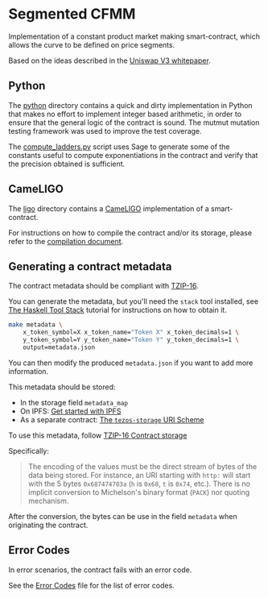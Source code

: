 # Segmented CFMM

Implementation of a constant product market making smart-contract, which allows
the curve to be defined on price segments.

Based on the ideas described in the [Uniswap V3 whitepaper](https://uniswap.org/whitepaper-v3.pdf).

## Python

The [python](python) directory contains a quick and dirty implementation in Python that makes no effort to implement
integer based arithmetic, in order to ensure that the general logic of the contract is sound. The mutmut mutation
testing framework was used to improve the test coverage.

The [compute_ladders.py](python/compute_ladders.py) script uses Sage to generate some of the constants useful to compute
exponentiations in the contract and verify that the precision obtained is sufficient.

## CameLIGO

The [ligo](ligo) directory contains a [CameLIGO](https://ligolang.org/)
implementation of a smart-contract.

For instructions on how to compile the contract and/or its storage, please refer
to the [compilation document](docs/compilation.md).


## Generating a contract metadata

The contract metadata should be compliant with [TZIP-16](https://gitlab.com/tzip/tzip/-/blob/master/proposals/tzip-16/tzip-16.md).

You can generate the metadata, but you'll need the `stack` tool installed, see
[The Haskell Tool Stack](https://docs.haskellstack.org/en/stable/README/) tutorial for instructions on how to obtain it.

```bash
make metadata \
    x_token_symbol=X x_token_name="Token X" x_token_decimals=1 \
    y_token_symbol=Y y_token_name="Token Y" y_token_decimals=1 \
    output=metadata.json
```
You can then modify the produced `metadata.json` if you want to add more information.

This metadata should be stored:
- In the storage field `metadata_map`
- On IPFS: [Get started with IPFS](https://ipfs.io/)
- As a separate contract: [The `tezos-storage` URI Scheme](https://gitlab.com/tzip/tzip/-/blob/master/proposals/tzip-16/tzip-16.md#the-tezos-storage-uri-scheme)


To use this metadata, follow [TZIP-16 Contract storage](https://gitlab.com/tzip/tzip/-/blob/master/proposals/tzip-16/tzip-16.md#contract-storage)

Specifically:
> The encoding of the values must be the direct stream
of bytes of the data being stored. For instance, an URI starting with `http:`
will start with the 5 bytes `0x687474703a` (`h` is `0x68`, `t` is `0x74`,
etc.). There is no implicit conversion to Michelson's binary format (`PACK`) nor
quoting mechanism.

After the conversion, the bytes can be use in the field `metadata` when originating the contract.

## Error Codes

In error scenarios, the contract fails with an error code.

See the [Error Codes](docs/error-codes.md) file for the list of error codes.
